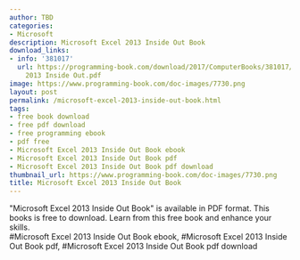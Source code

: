 ```yaml
---
author: TBD
categories:
- Microsoft
description: Microsoft Excel 2013 Inside Out Book
download_links:
- info: '381017'
  url: https://programming-book.com/download/2017/ComputerBooks/381017/Microsoft Excel
    2013 Inside Out.pdf
image: https://www.programming-book.com/doc-images/7730.png
layout: post
permalink: /microsoft-excel-2013-inside-out-book.html
tags:
- free book download
- free pdf download
- free programming ebook
- pdf free
- Microsoft Excel 2013 Inside Out Book ebook
- Microsoft Excel 2013 Inside Out Book pdf
- Microsoft Excel 2013 Inside Out Book pdf download
thumbnail_url: https://www.programming-book.com/doc-images/7730.png
title: Microsoft Excel 2013 Inside Out Book
---
```


 
<div class="item-desc text-justify">
  "Microsoft Excel 2013 Inside Out Book" is available in PDF format. This books is free to download. Learn from this free book and enhance your skills.
  <br>
  #Microsoft Excel 2013 Inside Out Book ebook, #Microsoft Excel 2013 Inside Out Book pdf, #Microsoft Excel 2013 Inside Out Book pdf download
</div>